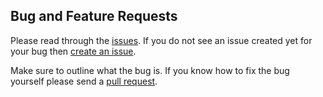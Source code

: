## Bug and Feature Requests

Please read through the [issues](https://github.com/danishkhan/NicEdit/issues). If you do not see an issue created yet 
for your bug then [create an issue](https://github.com/danishkhan/NicEdit/issues/new).

Make sure to outline what the bug is. If you know how to fix the bug yourself please send a 
[pull request](https://github.com/danishkhan/NicEdit/pulls).


